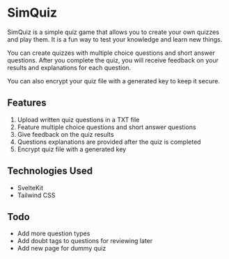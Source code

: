 # SimQuiz

SimQuiz is a simple quiz game that allows you to create your own quizzes and play them. It is a fun way to test your knowledge and learn new things. 

You can create quizzes with multiple choice questions and short answer questions. After you complete the quiz, you will receive feedback on your results and explanations for each question. 

You can also encrypt your quiz file with a generated key to keep it secure.

## Features

1. Upload written quiz questions in a TXT file
2. Feature multiple choice questions and short answer questions
3. Give feedback on the quiz results
4. Questions explanations are provided after the quiz is completed
5. Encrypt quiz file with a generated key

## Technologies Used

- SvelteKit
- Tailwind CSS

## Todo

- Add more question types
- Add doubt tags to questions for reviewing later
- Add new page for dummy quiz
